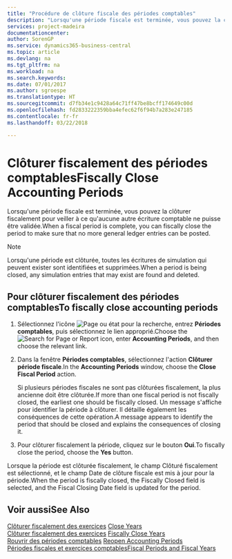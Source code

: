 ```yaml
---
title: "Procédure de clôture fiscale des périodes comptables"
description: "Lorsqu'une période fiscale est terminée, vous pouvez la clôturer fiscalement pour veiller à ce qu'aucune autre écriture comptable ne puisse être validée."
services: project-madeira
documentationcenter: 
author: SorenGP
ms.service: dynamics365-business-central
ms.topic: article
ms.devlang: na
ms.tgt_pltfrm: na
ms.workload: na
ms.search.keywords: 
ms.date: 07/01/2017
ms.author: sgroespe
ms.translationtype: HT
ms.sourcegitcommit: d7fb34e1c9428a64c71ff47be8bcff174649c00d
ms.openlocfilehash: fd2833222359bba4efec62f6f94b7a283e247185
ms.contentlocale: fr-fr
ms.lasthandoff: 03/22/2018

---
```

# <a name="fiscally-close-accounting-periods"></a><span data-ttu-id="65eb1-103">Clôturer fiscalement des périodes comptables</span><span class="sxs-lookup"><span data-stu-id="65eb1-103">Fiscally Close Accounting Periods</span></span>
<span data-ttu-id="65eb1-104">Lorsqu'une période fiscale est terminée, vous pouvez la clôturer fiscalement pour veiller à ce qu'aucune autre écriture comptable ne puisse être validée.</span><span class="sxs-lookup"><span data-stu-id="65eb1-104">When a fiscal period is complete, you can fiscally close the period to make sure that no more general ledger entries can be posted.</span></span>  

> [!NOTE]  
>  <span data-ttu-id="65eb1-105">Lorsqu'une période est clôturée, toutes les écritures de simulation qui peuvent exister sont identifiées et supprimées.</span><span class="sxs-lookup"><span data-stu-id="65eb1-105">When a period is being closed, any simulation entries that may exist are found and deleted.</span></span>  

## <a name="to-fiscally-close-accounting-periods"></a><span data-ttu-id="65eb1-106">Pour clôturer fiscalement des périodes comptables</span><span class="sxs-lookup"><span data-stu-id="65eb1-106">To fiscally close accounting periods</span></span>  

1.  <span data-ttu-id="65eb1-107">Sélectionnez l'icône ![Page ou état pour la recherche](../../media/ui-search/search_small.png "Page ou état pour la recherche"), entrez **Périodes comptables**, puis sélectionnez le lien approprié.</span><span class="sxs-lookup"><span data-stu-id="65eb1-107">Choose the ![Search for Page or Report](../../media/ui-search/search_small.png "Search for Page or Report icon") icon, enter **Accounting Periods**, and then choose the relevant link.</span></span>  
2.  <span data-ttu-id="65eb1-108">Dans la fenêtre **Périodes comptables**, sélectionnez l'action **Clôturer période fiscale**.</span><span class="sxs-lookup"><span data-stu-id="65eb1-108">In the **Accounting Periods** window, choose the **Close Fiscal Period** action.</span></span>  

    <span data-ttu-id="65eb1-109">Si plusieurs périodes fiscales ne sont pas clôturées fiscalement, la plus ancienne doit être clôturée.</span><span class="sxs-lookup"><span data-stu-id="65eb1-109">If more than one fiscal period is not fiscally closed, the earliest one should be fiscally closed.</span></span> <span data-ttu-id="65eb1-110">Un message s'affiche pour identifier la période à clôturer. Il détaille également les conséquences de cette opération.</span><span class="sxs-lookup"><span data-stu-id="65eb1-110">A message appears to identify the period that should be closed and explains the consequences of closing it.</span></span>  

3.  <span data-ttu-id="65eb1-111">Pour clôturer fiscalement la période, cliquez sur le bouton **Oui**.</span><span class="sxs-lookup"><span data-stu-id="65eb1-111">To fiscally close the period, choose the **Yes** button.</span></span>  

<span data-ttu-id="65eb1-112">Lorsque la période est clôturée fiscalement, le champ Clôturé fiscalement est sélectionné, et le champ Date de clôture fiscale est mis à jour pour la période.</span><span class="sxs-lookup"><span data-stu-id="65eb1-112">When the period is fiscally closed, the Fiscally Closed field is selected, and the Fiscal Closing Date field is updated for the period.</span></span>  

## <a name="see-also"></a><span data-ttu-id="65eb1-113">Voir aussi</span><span class="sxs-lookup"><span data-stu-id="65eb1-113">See Also</span></span>  
 <span data-ttu-id="65eb1-114">[Clôturer fiscalement des exercices](how-to-close-years.md) </span><span class="sxs-lookup"><span data-stu-id="65eb1-114">[Close Years](how-to-close-years.md) </span></span>  
 <span data-ttu-id="65eb1-115">[Clôturer fiscalement des exercices](how-to-fiscally-close-years.md) </span><span class="sxs-lookup"><span data-stu-id="65eb1-115">[Fiscally Close Years](how-to-fiscally-close-years.md) </span></span>  
 <span data-ttu-id="65eb1-116">[Rouvrir des périodes comptables](how-to-reopen-accounting-periods.md) </span><span class="sxs-lookup"><span data-stu-id="65eb1-116">[Reopen Accounting Periods](how-to-reopen-accounting-periods.md) </span></span>  
 [<span data-ttu-id="65eb1-117">Périodes fiscales et exercices comptables</span><span class="sxs-lookup"><span data-stu-id="65eb1-117">Fiscal Periods and Fiscal Years</span></span>](fiscal-periods-and-fiscal-years.md)

